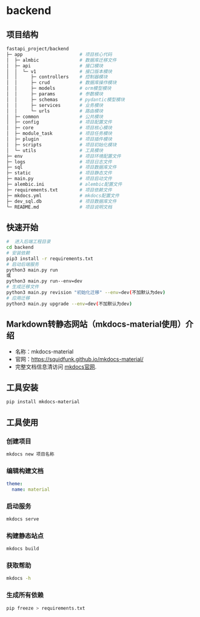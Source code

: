 # backend

## 项目结构

```sh
fastapi_project/backend
├─ app                     # 项目核心代码 
│  ├─ almbic               # 数据库迁移文件
│  ├─ api                  # 接口模块  
│  │  └─ v1                # 接口版本模块
│  │     ├─ controllers    # 控制器模块
│  │     ├─ crud           # 数据库操作模块
│  │     ├─ models         # orm模型模块
│  │     ├─ params         # 参数模块
│  │     ├─ schemas        # pydantic模型模块
│  │     ├─ services       # 业务模块
│  │     └─ urls           # 路由模块
│  ├─ common               # 公共模块
│  ├─ config               # 项目配置文件
│  ├─ core                 # 项目核心模块
│  ├─ module_task          # 项目任务模块
│  ├─ plugin               # 项目插件模块
│  ├─ scripts              # 项目初始化模块
│  └─ utils                # 工具模块
├─ env                     # 项目环境配置文件
├─ logs                    # 项目日志文件
├─ sql                     # 项目数据库文件
├─ static                  # 项目静态文件
├─ main.py                 # 项目启动文件
├─ alembic.ini             # alembic配置文件
├─ requirements.txt        # 项目依赖文件
├─ mkdocs.yml              # mkdocs配置文件
├─ dev_sql.db              # 项目数据库文件
└─ README.md               # 项目说明文档

```

## 快速开始

```sh
#  进入后端工程目录
cd backend
# 安装依赖
pip3 install -r requirements.txt
# 启动后端服务
python3 main.py run 
或 
python3 main.py run--env=dev 
# 生成迁移文件
python3 main.py revision "初始化迁移" --env=dev(不加默认为dev)
# 应用迁移
python3 main.py upgrade --env=dev(不加默认为dev)
```

## Markdown转静态网站（mkdocs-material使用）介绍

- 名称：mkdocs-material
- 官网：<https://squidfunk.github.io/mkdocs-material/>
- 完整文档信息清访问 [mkdocs官网](https://www.mkdocs.org).

## 工具安装

```sh
pip install mkdocs-material
```

## 工具使用

### 创建项目

```sh
mkdocs new 项目名称
```

### 编辑构建文档

```yaml
theme:
  name: material
```

### 启动服务

```sh
mkdocs serve
```

### 构建静态站点

```sh
mkdocs build
```

### 获取帮助

```sh
mkdocs -h
```

### 生成所有依赖

```sh
pip freeze > requirements.txt
```

